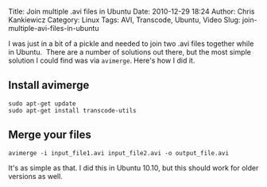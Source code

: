 Title: Join multiple .avi files in Ubuntu
Date: 2010-12-29 18:24
Author: Chris Kankiewicz
Category: Linux
Tags: AVI, Transcode, Ubuntu, Video
Slug: join-multiple-avi-files-in-ubuntu

I was just in a bit of a pickle and needed to join two .avi files together while
in Ubuntu.  There are a number of solutions out there, but the most simple
solution I could find was via `avimerge`. Here's how I did it.

## Install avimerge

    sudo apt-get update
    sudo apt-get install transcode-utils

## Merge your files

    avimerge -i input_file1.avi input_file2.avi -o output_file.avi

It's as simple as that. I did this in Ubuntu 10.10, but this should work for
older versions as well.
